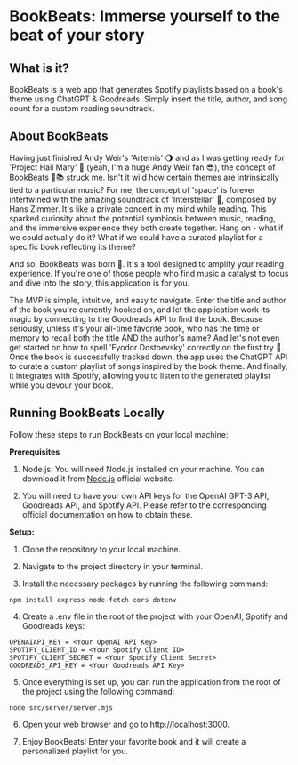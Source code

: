 # BookBeats: Immerse yourself to the beat of your story

## **What is it?**
BookBeats is a web app that generates Spotify playlists based on a book's theme using ChatGPT & Goodreads. Simply insert the title, author, and song count for a custom reading soundtrack.

## **About BookBeats**
Having just finished Andy Weir's 'Artemis' 🌖 and as I was getting ready for 'Project Hail Mary' 🚀 (yeah, I'm a huge Andy Weir fan 😎), the concept of BookBeats 🎵📚 struck me. Isn't it wild how certain themes are intrinsically tied to a particular music? For me, the concept of 'space' is forever intertwined with the amazing soundtrack of 'Interstellar' 💫, composed by Hans Zimmer. It's like a private concert in my mind while reading. This sparked curiosity about the potential symbiosis between music, reading, and the immersive experience they both create together. Hang on - what if we could actually do it? What if we could have a curated playlist for a specific book reflecting its theme?

And so, BookBeats was born 🎉. It's a tool designed to amplify your reading experience. If you're one of those people who find music a catalyst to focus and dive into the story, this application is for you.

The MVP is simple, intuitive, and easy to navigate. Enter the title and author of the book you're currently hooked on, and let the application work its magic by connecting to the Goodreads API to find the book. Because seriously, unless it's your all-time favorite book, who has the time or memory to recall both the title AND the author's name? And let's not even get started on how to spell 'Fyodor Dostoevsky' correctly on the first try 🧐. Once the book is successfully tracked down, the app uses the ChatGPT API to curate a custom playlist of songs inspired by the book theme. And finally, it integrates with Spotify, allowing you to listen to the generated playlist while you devour your book.


## **Running BookBeats Locally**

Follow these steps to run BookBeats on your local machine:

**Prerequisites**
1. Node.js: You will need Node.js installed on your machine. You can download it from [Node.js](https://nodejs.org/en) official website.

2. You will need to have your own API keys for the OpenAI GPT-3 API, Goodreads API, and Spotify API. Please refer to the corresponding official documentation on how to obtain these.

**Setup:**
1. Clone the repository to your local machine.

2. Navigate to the project directory in your terminal.

3. Install the necessary packages by running the following command:

```
npm install express node-fetch cors dotenv
```

4. Create a .env file in the root of the project with your OpenAI, Spotify and Goodreads keys:

```
OPENAIAPI_KEY = <Your OpenAI API Key>
SPOTIFY_CLIENT_ID = <Your Spotify Client ID>
SPOTIFY_CLIENT_SECRET = <Your Spotify Client Secret>
GOODREADS_API_KEY = <Your Goodreads API Key>
```

5. Once everything is set up, you can run the application from the root of the project using the following command:

```
node src/server/server.mjs
```

6. Open your web browser and go to http://localhost:3000.

7. Enjoy BookBeats! Enter your favorite book and it will create a personalized playlist for you.